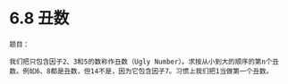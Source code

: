 # 6.8 丑数

```
题目：

我们把只包含因子2、3和5的数称作丑数（Ugly Number）。求按从小到大的顺序的第n个丑数。例如6、8都是丑数，但14不是，因为它包含因子7。习惯上我们把1当做第一个丑数。
```

